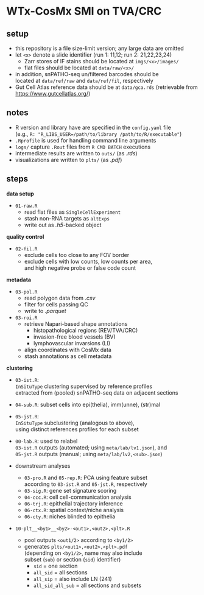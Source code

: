 # WTx-CosMx SMI on TVA/CRC

## setup

- this repository is a file size-limit version; any large data are omitted
- let `<x>` denote a slide identifier (run 1: 11,12; run 2: 21,22,23,24)
  - Zarr stores of IF stains should be located at `imgs/<x>/images/`
  - flat files should be located at `data/raw/<x>/`
- in addition, snPATHO-seq un/filtered barcodes should be  
  located at `data/ref/raw` and `data/ref/fil`, respectively
- Gut Cell Atlas reference data should be at `data/gca.rds`
  (retrievable from https://www.gutcellatlas.org/)

## notes

- R version and library have are specified in the `config.yaml` file  
  (e.g., `R: "R_LIBS_USER=/path/to/library /path/to/R/executable"`)
- `.Rprofile` is used for handling command line arguments
- `logs/` capture `.Rout` files from `R CMD BATCH` executions
- intermediate results are written to `outs/` (as *.rds*)
- visualizations are written to `plts/` (as *.pdf*)

## steps

**data setup**

- `01-raw.R`
  - read flat files as `SingleCellExperiment`
  - stash non-RNA targets as `altExps`
  - write out as *.h5*-backed object

**quality control**

- `02-fil.R`
  - exclude cells too close to any FOV border
  - exclude cells with low counts, low counts per area,  
  and high negative probe or false code count

**metadata**

- `03-pol.R`
  - read polygon data from *.csv*
  - filter for cells passing QC 
  - write to *.parquet*
- `03-roi.R`
  - retrieve Napari-based  shape annotations
    - histopathological regions (REV/TVA/CRC)
    - invasion-free blood vessels (BV)
    - lymphovascular invarsions (LI)
  - align coordinates with CosMx data
  - stash annotations as cell metadata

**clustering**  

- `03-ist.R`:  
`InSituType` clustering supervised by reference profiles  
extracted from (pooled) snPATHO-seq data on adjacent sections

- `04-sub.R`: subset cells into epi(thelia), imm(unne), (str)mal

- `05-jst.R`:  
`InSituType` subclustering (analogous to above),  
using distinct references profiles for each subset
  
- `00-lab.R`: used to relabel  
`03-ist.R` outputs (automated; using `meta/lab/lv1.json`), and  
`05-jst.R` outputs (manual; using `meta/lab/lv2,<sub>.json`)
  
- downstream analyses
    - `03-pro.R` and `05-rep.R`: PCA using feature subset  
    according to `03-ist.R` and `05-jst.R`, respectively
    - `03-sig.R`: gene set signature scoring
    - `04-ccc.R`: cell cell-communication analysis
    - `06-trj.R`: epithelial trajectory inference
    - `06-ctx.R`: spatial context/niche analysis
    - `06-cty.R`: niches blinded to epithelia

- `10-plt__<by1>__<by2>-<out1>,<out2>,<plt>.R`
  - pool outputs `<out1/2>` according to `<by1/2>`  
  - generates `plts/<out1>,<out2>,<plt>.pdf`  
  (depending on `<by1/2>`, name may also include  
  subset (`sub`) or section (`sid`) identifier)
    - `sid` = one section
    - `all_sid` = all sections
    - `all_sip` = also include LN (241)
    - `all_sid_all_sub` = all sections and subsets
    